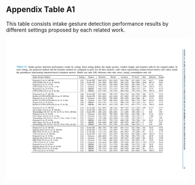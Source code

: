 ## Appendix Table A1

This table consists intake gesture detection performance results by different settings proposed by each related work.

![Appendix](https://github.com/HAbitsLab/MCC_Feeding_Detection/blob/main/Results/MCC_Feeding_Gesture_Detection_Appendix.jpg)
